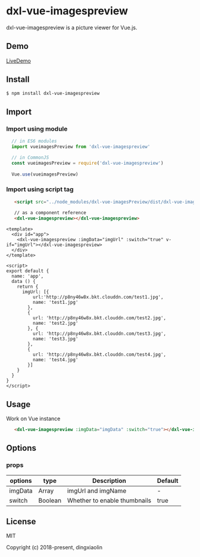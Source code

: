# dxl-vue-imagespreview

dxl-vue-imagespreview is a picture viewer for Vue.js.


## Demo

[LiveDemo](http://p8ny46w8x.bkt.clouddn.com/index.html?2018-05-13)

## Install

```bash
$ npm install dxl-vue-imagespreview
```

## Import

### Import using module

```js
  // in ES6 modules
  import vueimagesPreview from 'dxl-vue-imagespreview'

  // in CommonJS
  const vueimagesPreview = require('dxl-vue-imagespreview')
  
  Vue.use(vueimagesPreview)
```

### Import using script tag

```html
   <script src="../node_modules/dxl-vue-imagesPreview/dist/dxl-vue-imagespreview.js"></script>
   
   // as a component reference
   <dxl-vue-imagespreview></dxl-vue-imagespreview>
```
```vue
<template>
  <div id="app">
    <dxl-vue-imagespreview :imgData="imgUrl" :switch="true" v-if="imgUrl"></dxl-vue-imagespreview>
  </div>
</template>

<script>
export default {
  name: 'app',
  data () {
    return {
      imgUrl: [{
          url:'http://p8ny46w8x.bkt.clouddn.com/test1.jpg',
          name: 'test1.jpg'
        },
        {
          url: 'http://p8ny46w8x.bkt.clouddn.com/test2.jpg',
          name: 'test2.jpg'
        }, {
          url: 'http://p8ny46w8x.bkt.clouddn.com/test3.jpg',
          name: 'test3.jpg'
        },
        {
          url: 'http://p8ny46w8x.bkt.clouddn.com/test4.jpg',
          name: 'test4.jpg'
        }]
    }
  }
}
</script>
```

## Usage

Work on Vue instance
```html
   <dxl-vue-imagespreview :imgData="imgData" :switch="true"></dxl-vue-imagespreview>
```
<template>
  <div id="app">
    <dxl-vue-imagespreview :imgData="imgUrl" :switch="true" v-if="imgUrl"></dxl-vue-imagespreview>
  </div>
</template>

<script>
export default {
  name: 'app',
  data () {
    return {
      imgUrl: [{
          url:'http://p8ny46w8x.bkt.clouddn.com/test1.jpg',
          name: 'test1.jpg'
        },
        {
          url: 'http://p8ny46w8x.bkt.clouddn.com/test2.jpg',
          name: 'test2.jpg'
        }, {
          url: 'http://p8ny46w8x.bkt.clouddn.com/test3.jpg',
          name: 'test3.jpg'
        },
        {
          url: 'http://p8ny46w8x.bkt.clouddn.com/test4.jpg',
          name: 'test4.jpg'
        }]
    }
  }
}
</script>
## Options

### props
  | options | type | Description | Default |
  | -----| -----| -----| -----|
  | imgData| Array | imgUrl and imgName| - |
  | switch | Boolean | Whether to enable thumbnails | true |


## License

MIT

Copyright (c) 2018-present, dingxiaolin
